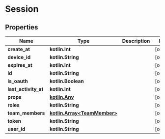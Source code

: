 
# Session

## Properties
Name | Type | Description | Notes
------------ | ------------- | ------------- | -------------
**create_at** | **kotlin.Int** |  |  [optional]
**device_id** | **kotlin.String** |  |  [optional]
**expires_at** | **kotlin.Int** |  |  [optional]
**id** | **kotlin.String** |  |  [optional]
**is_oauth** | **kotlin.Boolean** |  |  [optional]
**last_activity_at** | **kotlin.Int** |  |  [optional]
**props** | [**kotlin.Any**](kotlin.Any.md) |  |  [optional]
**roles** | **kotlin.String** |  |  [optional]
**team_members** | [**kotlin.Array&lt;TeamMember&gt;**](TeamMember.md) |  |  [optional]
**token** | **kotlin.String** |  |  [optional]
**user_id** | **kotlin.String** |  |  [optional]



